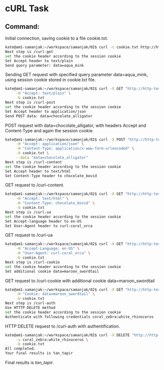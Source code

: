 # cURL Task

## Command:

Initial connection, saving cookie to a file cookie.txt.
```bash
kate@am1-samanjak:~/workspace/samanjak/02$ curl -c cookie.txt http://http-test/curl
Next step is /curl-get 
set the cookie header according to the session cookie
Set Accept header to text/plain
Send query parameter: data=aqua_mink
```
Sending GET request with specified query parameter data=aqua_mink, using session cookie stored in cookie.txt file.
```bash
kate@am1-samanjak:~/workspace/samanjak/02$ curl -X GET "http://http-test/curl-get?data=aqua_mink" \
     -H "Accept: text/plain" \
     -b cookie.txt
Next step is /curl-post
set the cookie header according to the session cookie
Set Accept header to application/json
Send POST data: data=chocolate_alligator
```
POST request with data=chocolate_alligator, with headers Accept and Content-Type and again the session cookie.
```bash
kate@am1-samanjak:~/workspace/samanjak/02$ curl -X POST "http://http-test/curl-post" \
     -H "Accept: application/json" \
     -H "Content-Type: application/x-www-form-urlencoded" \
     -b cookie.txt \
     --data "data=chocolate_alligator"
Next step is /curl-content
set the cookie header according to the session cookie
Set Accept header to text/html
Set Content-Type header to chocolate_bovid
```
GET request to /curl-content.
```bash
kate@am1-samanjak:~/workspace/samanjak/02$ curl -X GET "http://http-test/curl-content" \
     -H "Accept: text/html" \
     -H "Content-Type: chocolate_bovid" \
     -b cookie.txt
Next step is /curl-ua
set the cookie header according to the session cookie
Set Accept-language header to en-US
Set User-Agent header to curl-coral_orca
```
GET request to /curl-ua
```bash
kate@am1-samanjak:~/workspace/samanjak/02$ curl -X GET "http://http-test/curl-ua" \
     -H "Accept-Language: en-US" \
     -H "User-Agent: curl-coral_orca" \
     -b cookie.txt
Next step is /curl-cookie
set the cookie header according to the session cookie
Set additional cookie data=maroon_swordtail
```
GET request to /curl-cookie with additional cookie data=maroon_swordtail
```bash
kate@am1-samanjak:~/workspace/samanjak/02$ curl -X GET "http://http-test/curl-cookie" \
     -H "Cookie: data=maroon_swordtail" \
     -b cookie.txt
Next step is /curl-auth
Use HTTTP DELETE method
set the cookie header according to the session cookie
Authenticate with following credentials coral_zebra:white_rhinoceros
```
HTTP DELETE request to /curl-auth with authentification.
```bash
kate@am1-samanjak:~/workspace/samanjak/02$ curl -X DELETE "http://http-test/curl-auth" \
     -u coral_zebra:white_rhinoceros \
     -b cookie.txt
All completed.
Your final results is tan_tapir
```

Final results is *tan_tapir*.